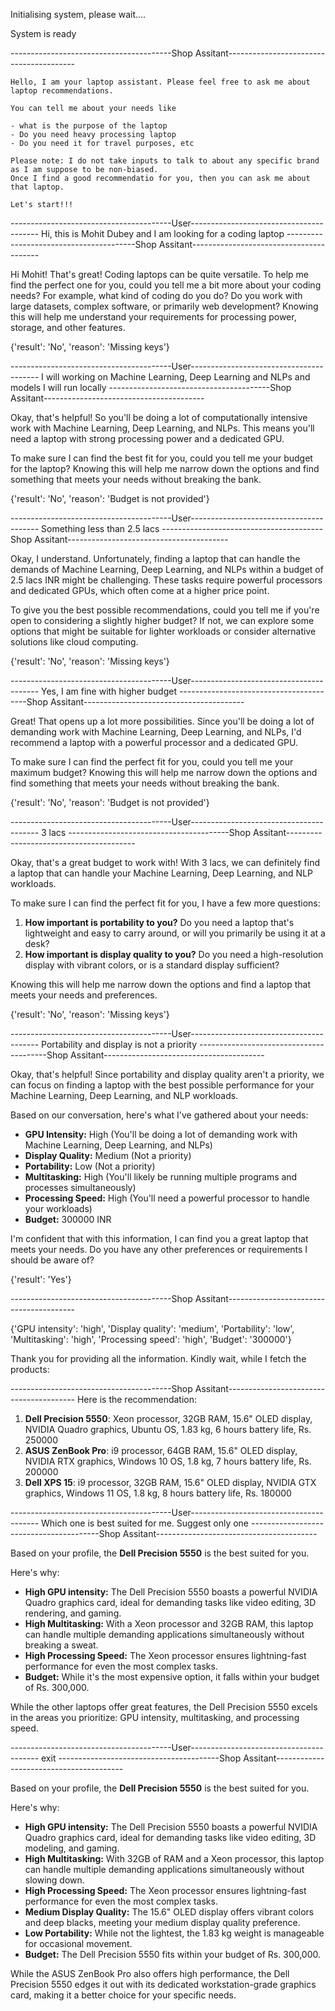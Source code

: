 Initialising system, please wait....

System is ready 

----------------------------------------Shop Assitant----------------------------------------

    Hello, I am your laptop assistant. Please feel free to ask me about laptop recommendations. 

    You can tell me about your needs like 

    - what is the purpose of the laptop
    - Do you need heavy processing laptop
    - Do you need it for travel purposes, etc

    Please note: I do not take inputs to talk to about any specific brand as I am suppose to be non-biased. 
    Once I find a good recommendatio for you, then you can ask me about that laptop.

    Let's start!!!
    

----------------------------------------User----------------------------------------
 Hi, this is Mohit Dubey and I am looking for a coding laptop
----------------------------------------Shop Assitant----------------------------------------

Hi Mohit! That's great!  Coding laptops can be quite versatile. To help me find the perfect one for you, could you tell me a bit more about your coding needs?  For example, what kind of coding do you do?  Do you work with large datasets, complex software, or primarily web development?  Knowing this will help me understand your requirements for processing power, storage, and other features. 



{'result': 'No', 'reason': 'Missing keys'}

----------------------------------------User----------------------------------------
 I will working on Machine Learning, Deep Learning and NLPs and models I will run locally
----------------------------------------Shop Assitant----------------------------------------

Okay, that's helpful!  So you'll be doing a lot of computationally intensive work with Machine Learning, Deep Learning, and NLPs.  This means you'll need a laptop with strong processing power and a dedicated GPU.  

To make sure I can find the best fit for you, could you tell me your budget for the laptop?  Knowing this will help me narrow down the options and find something that meets your needs without breaking the bank. 



{'result': 'No', 'reason': 'Budget is not provided'}

----------------------------------------User----------------------------------------
 Something less than 2.5 lacs
----------------------------------------Shop Assitant----------------------------------------

Okay, I understand.  Unfortunately, finding a laptop that can handle the demands of Machine Learning, Deep Learning, and NLPs within a budget of 2.5 lacs INR might be challenging.  These tasks require powerful processors and dedicated GPUs, which often come at a higher price point. 

To give you the best possible recommendations, could you tell me if you're open to considering a slightly higher budget?  If not, we can explore some options that might be suitable for lighter workloads or consider alternative solutions like cloud computing. 



{'result': 'No', 'reason': 'Missing keys'}

----------------------------------------User----------------------------------------
 Yes, I am fine with higher budget
----------------------------------------Shop Assitant----------------------------------------

Great!  That opens up a lot more possibilities.  Since you'll be doing a lot of demanding work with Machine Learning, Deep Learning, and NLPs, I'd recommend a laptop with a powerful processor and a dedicated GPU.  

To make sure I can find the perfect fit for you, could you tell me your maximum budget?  Knowing this will help me narrow down the options and find something that meets your needs without breaking the bank. 



{'result': 'No', 'reason': 'Budget is not provided'}

----------------------------------------User----------------------------------------
 3 lacs
----------------------------------------Shop Assitant----------------------------------------

Okay, that's a great budget to work with!  With 3 lacs, we can definitely find a laptop that can handle your Machine Learning, Deep Learning, and NLP workloads.  

To make sure I can find the perfect fit for you, I have a few more questions:

1. **How important is portability to you?**  Do you need a laptop that's lightweight and easy to carry around, or will you primarily be using it at a desk?
2. **How important is display quality to you?**  Do you need a high-resolution display with vibrant colors, or is a standard display sufficient?

Knowing this will help me narrow down the options and find a laptop that meets your needs and preferences. 



{'result': 'No', 'reason': 'Missing keys'}

----------------------------------------User----------------------------------------
 Portability and display is not a priority
----------------------------------------Shop Assitant----------------------------------------

Okay, that's helpful!  Since portability and display quality aren't a priority, we can focus on finding a laptop with the best possible performance for your Machine Learning, Deep Learning, and NLP workloads. 

Based on our conversation, here's what I've gathered about your needs:

* **GPU Intensity:** High (You'll be doing a lot of demanding work with Machine Learning, Deep Learning, and NLPs)
* **Display Quality:** Medium (Not a priority)
* **Portability:** Low (Not a priority)
* **Multitasking:** High (You'll likely be running multiple programs and processes simultaneously)
* **Processing Speed:** High (You'll need a powerful processor to handle your workloads)
* **Budget:** 300000 INR

I'm confident that with this information, I can find you a great laptop that meets your needs.  Do you have any other preferences or requirements I should be aware of? 



{'result': 'Yes'}

----------------------------------------Shop Assitant----------------------------------------

{'GPU intensity': 'high', 'Display quality': 'medium', 'Portability': 'low', 'Multitasking': 'high', 'Processing speed': 'high', 'Budget': '300000'}

Thank you for providing all the information. Kindly wait, while I fetch the products: 

----------------------------------------Shop Assitant----------------------------------------
Here is the recommendation:

1. **Dell Precision 5550**: Xeon processor, 32GB RAM, 15.6" OLED display, NVIDIA Quadro graphics, Ubuntu OS, 1.83 kg, 6 hours battery life, Rs. 250000
2. **ASUS ZenBook Pro**: i9 processor, 64GB RAM, 15.6" OLED display, NVIDIA RTX graphics, Windows 10 OS, 1.8 kg, 7 hours battery life, Rs. 200000
3. **Dell XPS 15**: i9 processor, 32GB RAM, 15.6" OLED display, NVIDIA GTX graphics, Windows 11 OS, 1.8 kg, 8 hours battery life, Rs. 180000 


----------------------------------------User----------------------------------------
 Which one is best suited for me. Suggest only one
----------------------------------------Shop Assitant----------------------------------------

Based on your profile, the **Dell Precision 5550** is the best suited for you. 

Here's why:

* **High GPU intensity:** The Dell Precision 5550 boasts a powerful NVIDIA Quadro graphics card, ideal for demanding tasks like video editing, 3D rendering, and gaming.
* **High Multitasking:** With a Xeon processor and 32GB RAM, this laptop can handle multiple demanding applications simultaneously without breaking a sweat.
* **High Processing Speed:** The Xeon processor ensures lightning-fast performance for even the most complex tasks.
* **Budget:** While it's the most expensive option, it falls within your budget of Rs. 300,000.

While the other laptops offer great features, the Dell Precision 5550 excels in the areas you prioritize: GPU intensity, multitasking, and processing speed. 


----------------------------------------User----------------------------------------
 exit
----------------------------------------Shop Assitant----------------------------------------

Based on your profile, the **Dell Precision 5550** is the best suited for you. 

Here's why:

* **High GPU intensity:** The Dell Precision 5550 boasts a powerful NVIDIA Quadro graphics card, ideal for demanding tasks like video editing, 3D modeling, and gaming.
* **High Multitasking:** With 32GB of RAM and a Xeon processor, this laptop can handle multiple demanding applications simultaneously without slowing down.
* **High Processing Speed:** The Xeon processor ensures lightning-fast performance for even the most complex tasks.
* **Medium Display Quality:** The 15.6" OLED display offers vibrant colors and deep blacks, meeting your medium display quality preference.
* **Low Portability:** While not the lightest, the 1.83 kg weight is manageable for occasional movement.
* **Budget:** The Dell Precision 5550 fits within your budget of Rs. 300,000.

While the ASUS ZenBook Pro also offers high performance, the Dell Precision 5550 edges it out with its dedicated workstation-grade graphics card, making it a better choice for your specific needs. 